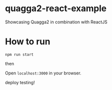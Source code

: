 # quagga2-react-example
Showcasing Quagga2 in combination with ReactJS

# How to run

```npm run start```

then

Open `localhost:3000` in your browser.

deploy testing!